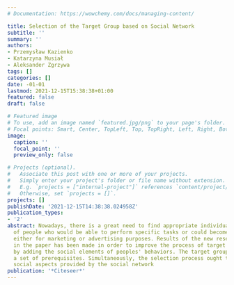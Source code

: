 ```yaml
---
# Documentation: https://wowchemy.com/docs/managing-content/

title: Selection of the Target Group based on Social Network
subtitle: ''
summary: ''
authors:
- Przemysław Kazienko
- Katarzyna Musiał
- Aleksander Zgrzywa
tags: []
categories: []
date: -01-01
lastmod: 2021-12-15T15:38:38+01:00
featured: false
draft: false

# Featured image
# To use, add an image named `featured.jpg/png` to your page's folder.
# Focal points: Smart, Center, TopLeft, Top, TopRight, Left, Right, BottomLeft, Bottom, BottomRight.
image:
  caption: ''
  focal_point: ''
  preview_only: false

# Projects (optional).
#   Associate this post with one or more of your projects.
#   Simply enter your project's folder or file name without extension.
#   E.g. `projects = ["internal-project"]` references `content/project/deep-learning/index.md`.
#   Otherwise, set `projects = []`.
projects: []
publishDate: '2021-12-15T14:38:38.024958Z'
publication_types:
- '2'
abstract: Nowadays, there is a great need to find appropriate individuals or groups
  of people who would be able to perform specific tasks or could become a target group
  either for marketing or advertising purposes. Results of the new research presented
  in the paper has been made in order to improve the process of target group selection
  by adding the social elements of peoples' behaviors. The target group should fulfill
  a set of prerequisites. Simultaneously, the selection process ought to respect specific
  social aspects provided by the social network
publication: '*Citeseer*'
---
```

